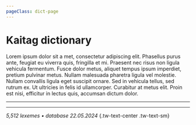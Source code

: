 ```yaml
---
pageClass: dict-page
---
```


# Kaitag dictionary

Lorem ipsum dolor sit a met, consectetur adipiscing elit. Phasellus purus ante, feugiat eu viverra quis, fringilla et mi. Praesent nec risus non ligula vehicula fermentum. Fusce dolor metus, aliquet tempus ipsum imperdiet, pretium pulvinar metus. Nullam malesuada pharetra ligula vel molestie. Nullam convallis ligula eget suscipit ornare. Sed in vehicula tellus, sed rutrum ex. Ut ultricies in felis id ullamcorper. Curabitur at metus elit. Proin est nisi, efficitur in lectus quis, accumsan dictum dolor.

<script setup>
const alphabet = [
    'а', 'б', 'в', 'г', 'ғ', 'д', 'е', 'ж', 'з', 'и', 'й',
    'к', 'кк', 'кь', 'ҡ', 'ҡҡ', 'ҡь', 'л', 'м', 'н',
    'о', 'п', 'пп', 'пь', 'р', 'с', 'т', 'тт', 'ть',
    'у', 'х', 'ҳ', 'ц', 'цц', 'ць', 'ч', 'чч', 'чь',
    'ш', 'ь', 'ъ', 'я'
];
const empty = ['о', 'ъ'];
</script>

---

<div class='letters'>
    <template v-for="l in alphabet">
        <a v-if="!empty.includes(l)" :href='"#_"+l'>{{ l }}</a>
        <span v-else >{{ l }}</span>
    </template>
</div>

<!--@include: ./words.md-->

---

*5,512 lexemes • database 22.05.2024* {.tw-text-center .tw-text-sm}

